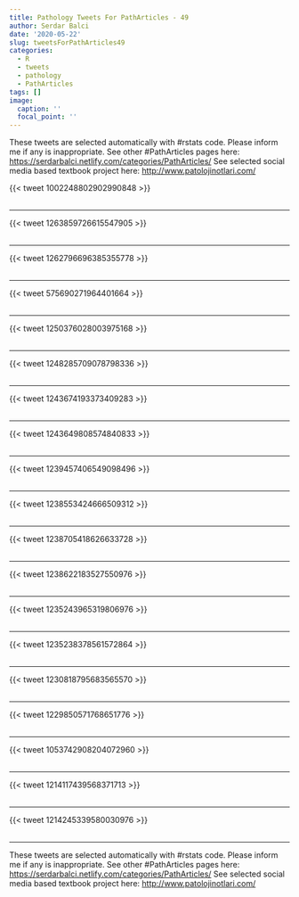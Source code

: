 ```yaml
---
title: Pathology Tweets For PathArticles - 49
author: Serdar Balci
date: '2020-05-22'
slug: tweetsForPathArticles49
categories:
  - R
  - tweets
  - pathology
  - PathArticles
tags: []
image:
  caption: ''
  focal_point: ''
---
```



These tweets are selected automatically with #rstats code. Please inform me if any is inappropriate.
See other #PathArticles pages here: https://serdarbalci.netlify.com/categories/PathArticles/ 
See selected social media based textbook project here: http://www.patolojinotlari.com/

{{< tweet 1002248802902990848 >}}
<br>
<br>
<hr>
{{< tweet 1263859726615547905 >}}
<br>
<br>
<hr>
{{< tweet 1262796696385355778 >}}
<br>
<br>
<hr>
{{< tweet 575690271964401664 >}}
<br>
<br>
<hr>
{{< tweet 1250376028003975168 >}}
<br>
<br>
<hr>
{{< tweet 1248285709078798336 >}}
<br>
<br>
<hr>
{{< tweet 1243674193373409283 >}}
<br>
<br>
<hr>
{{< tweet 1243649808574840833 >}}
<br>
<br>
<hr>
{{< tweet 1239457406549098496 >}}
<br>
<br>
<hr>
{{< tweet 1238553424666509312 >}}
<br>
<br>
<hr>
{{< tweet 1238705418626633728 >}}
<br>
<br>
<hr>
{{< tweet 1238622183527550976 >}}
<br>
<br>
<hr>
{{< tweet 1235243965319806976 >}}
<br>
<br>
<hr>
{{< tweet 1235238378561572864 >}}
<br>
<br>
<hr>
{{< tweet 1230818795683565570 >}}
<br>
<br>
<hr>
{{< tweet 1229850571768651776 >}}
<br>
<br>
<hr>
{{< tweet 1053742908204072960 >}}
<br>
<br>
<hr>
{{< tweet 1214117439568371713 >}}
<br>
<br>
<hr>
{{< tweet 1214245339580030976 >}}
<br>
<br>
<hr>


These tweets are selected automatically with #rstats code. Please inform me if any is inappropriate.
See other #PathArticles pages here: https://serdarbalci.netlify.com/categories/PathArticles/ 
See selected social media based textbook project here: http://www.patolojinotlari.com/
